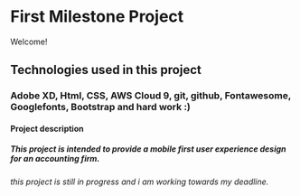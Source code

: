 # First Milestone Project

Welcome!

## Technologies used in this project

### Adobe XD, Html, CSS, AWS Cloud 9, git, github, Fontawesome, Googlefonts, Bootstrap and hard work :)

#### Project description

##### This project is intended to provide a mobile first user experience design for an accounting firm.

###### this project is still in progress and i am working towards my deadline.